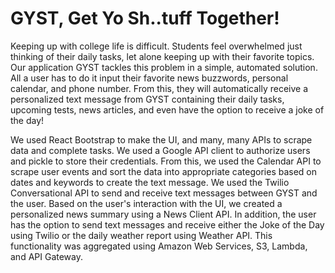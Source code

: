 # GYST, Get Yo Sh..tuff Together!

Keeping up with college life is difficult. Students feel overwhelmed just thinking of their daily tasks, let alone keeping up with their favorite topics. Our application GYST tackles this problem in a simple, automated solution. All a user has to do it input their favorite news buzzwords, personal calendar, and phone number. From this, they will automatically receive a personalized text message from GYST containing their daily tasks, upcoming tests, news articles, and even have the option to receive a joke of the day!

We used React Bootstrap to make the UI, and many, many APIs to scrape data and complete tasks. We used a Google API client to authorize users and pickle to store their credentials. From this, we used the Calendar API to scrape user events and sort the data into appropriate categories based on dates and keywords to create the text message. We used the Twilio Conversational API to send and receive text messages between GYST and the user. Based on the user's interaction with the UI, we created a personalized news summary using a News Client API. In addition, the user has the option to send text messages and receive either the Joke of the Day using Twilio or the daily weather report using Weather API. This functionality was aggregated using Amazon Web Services, S3, Lambda, and API Gateway.
